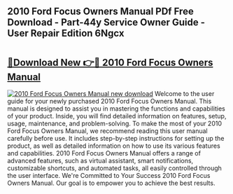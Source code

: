 ## 2010 Ford Focus Owners Manual PDf Free Download - Part-44y Service Owner Guide - User Repair Edition 6Ngcx

# <h2><a href="http://bc36856.oget.top/?id=2010+Ford+Focus+Owners+Manual">🔗Download New 👉🔴 2010 Ford Focus Owners Manual</a></h2>

[![2010 Ford Focus Owners Manual new download](https://i.imgur.com/5g1atiW.png)](http://bc36856.oget.top/?id=2010+Ford+Focus+Owners+Manual)
Welcome to the user guide for your newly purchased 2010 Ford Focus Owners Manual. This manual is designed to assist you in mastering the functions and capabilities of your product. Inside, you will find detailed information on features, setup, usage, maintenance, and problem-solving. To make the most of your 2010 Ford Focus Owners Manual, we recommend reading this user manual carefully before use. It includes step-by-step instructions for setting up the product, as well as detailed information on how to use its various features and capabilities. 2010 Ford Focus Owners Manual offers a range of advanced features, such as virtual assistant, smart notifications, customizable shortcuts, and automated tasks, all easily controlled through the user interface. We're Committed to Your Success 2010 Ford Focus Owners Manual. Our goal is to empower you to achieve the best results.
